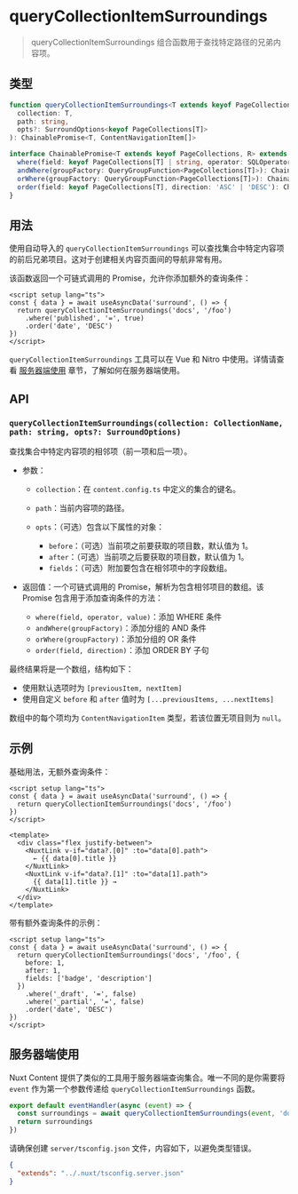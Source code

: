 # queryCollectionItemSurroundings

> queryCollectionItemSurroundings 组合函数用于查找特定路径的兄弟内容项。

## 类型

```ts
function queryCollectionItemSurroundings<T extends keyof PageCollections>(
  collection: T,
  path: string,
  opts?: SurroundOptions<keyof PageCollections[T]>
): ChainablePromise<T, ContentNavigationItem[]>

interface ChainablePromise<T extends keyof PageCollections, R> extends Promise<R> {
  where(field: keyof PageCollections[T] | string, operator: SQLOperator, value?: unknown): ChainablePromise<T, R>
  andWhere(groupFactory: QueryGroupFunction<PageCollections[T]>): ChainablePromise<T, R>
  orWhere(groupFactory: QueryGroupFunction<PageCollections[T]>): ChainablePromise<T, R>
  order(field: keyof PageCollections[T], direction: 'ASC' | 'DESC'): ChainablePromise<T, R>
}
```

## 用法

使用自动导入的 `queryCollectionItemSurroundings` 可以查找集合中特定内容项的前后兄弟项目。这对于创建相关内容页面间的导航非常有用。

该函数返回一个可链式调用的 Promise，允许你添加额外的查询条件：

```vue [pages/[...slug].vue]
<script setup lang="ts">
const { data } = await useAsyncData('surround', () => {
  return queryCollectionItemSurroundings('docs', '/foo')
    .where('published', '=', true)
    .order('date', 'DESC')
})
</script>
```

<tip>

`queryCollectionItemSurroundings` 工具可以在 Vue 和 Nitro 中使用。详情请查看 [服务器端使用](#server-usage) 章节，了解如何在服务器端使用。

</tip>

## API

### `queryCollectionItemSurroundings(collection: CollectionName, path: string, opts?: SurroundOptions)`

查找集合中特定内容项的相邻项（前一项和后一项）。

- 参数：

  - `collection`：在 `content.config.ts` 中定义的集合的键名。
  - `path`：当前内容项的路径。
  - `opts`：（可选）包含以下属性的对象：
  
    - `before`：（可选）当前项之前要获取的项目数，默认值为 1。
    - `after`：（可选）当前项之后要获取的项目数，默认值为 1。
    - `fields`：（可选）附加要包含在相邻项中的字段数组。
- 返回值：一个可链式调用的 Promise，解析为包含相邻项目的数组。该 Promise 包含用于添加查询条件的方法：

  - `where(field, operator, value)`：添加 WHERE 条件
  - `andWhere(groupFactory)`：添加分组的 AND 条件
  - `orWhere(groupFactory)`：添加分组的 OR 条件
  - `order(field, direction)`：添加 ORDER BY 子句

最终结果将是一个数组，结构如下：

- 使用默认选项时为 `[previousItem, nextItem]`
- 使用自定义 `before` 和 `after` 值时为 `[...previousItems, ...nextItems]`

数组中的每个项均为 `ContentNavigationItem` 类型，若该位置无项目则为 `null`。

## 示例

基础用法，无额外查询条件：

```vue [pages/[...slug].vue]
<script setup lang="ts">
const { data } = await useAsyncData('surround', () => {
  return queryCollectionItemSurroundings('docs', '/foo')
})
</script>

<template>
  <div class="flex justify-between">
    <NuxtLink v-if="data?.[0]" :to="data[0].path">
      ← {{ data[0].title }}
    </NuxtLink>
    <NuxtLink v-if="data?.[1]" :to="data[1].path">
      {{ data[1].title }} →
    </NuxtLink>
  </div>
</template>
```

带有额外查询条件的示例：

```vue [pages/[...slug].vue]
<script setup lang="ts">
const { data } = await useAsyncData('surround', () => {
  return queryCollectionItemSurroundings('docs', '/foo', {
    before: 1,
    after: 1,
    fields: ['badge', 'description']
  })
    .where('_draft', '=', false)
    .where('_partial', '=', false)
    .order('date', 'DESC')
})
</script>
```

## 服务器端使用

Nuxt Content 提供了类似的工具用于服务器端查询集合。唯一不同的是你需要将 `event` 作为第一个参数传递给 `queryCollectionItemSurroundings` 函数。

```ts [server/api/surroundings.ts]
export default eventHandler(async (event) => {
  const surroundings = await queryCollectionItemSurroundings(event, 'docs', '/foo')
  return surroundings
})
```

<note>

请确保创建 `server/tsconfig.json` 文件，内容如下，以避免类型错误。

```json
{
  "extends": "../.nuxt/tsconfig.server.json"
}
```

</note>
